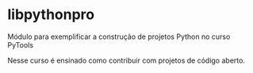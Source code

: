 # libpythonpro
Módulo para exemplificar a construção de projetos Python no curso PyTools

Nesse curso é ensinado como contribuir com projetos de código aberto.
